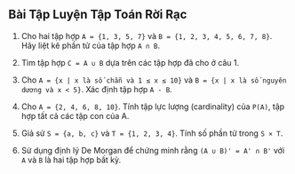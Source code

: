 ## Bài Tập Luyện Tập Toán Rời Rạc

1. Cho hai tập hợp `A = {1, 3, 5, 7}` và `B = {1, 2, 3, 4, 5, 6, 7, 8}`. Hãy liệt kê phần tử của tập hợp `A ∩ B`.

2. Tìm tập hợp `C = A ∪ B` dựa trên các tập hợp đã cho ở câu 1.

3. Cho `A = {x | x là số chẵn và 1 ≤ x ≤ 10}` và `B = {x | x là số nguyên dương và x < 5}`. Xác định tập hợp `A - B`.

4. Cho `A = {2, 4, 6, 8, 10}`. Tính tập lực lượng (cardinality) của `P(A)`, tập hợp tất cả các tập con của A.

5. Giả sử `S = {a, b, c}` và `T = {1, 2, 3, 4}`. Tính số phần tử trong `S × T`.

6. Sử dụng định lý De Morgan để chứng minh rằng `(A ∪ B)' = A' ∩ B'` với `A` và `B` là hai tập hợp bất kỳ.
